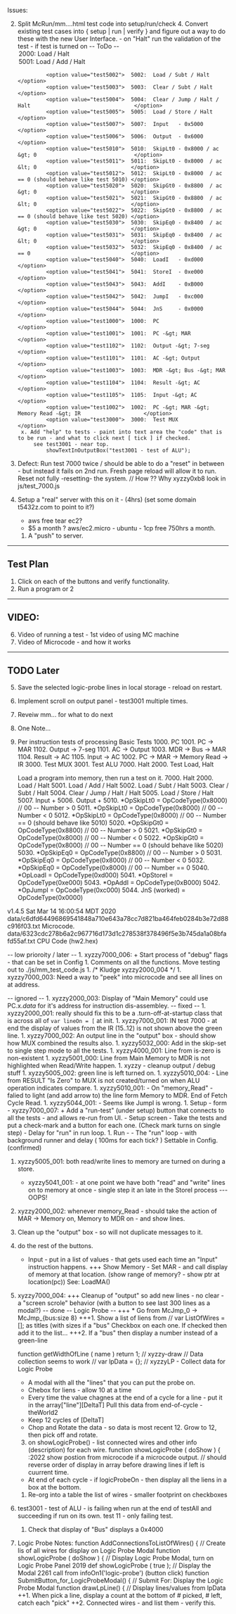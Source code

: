 
Issues:

2. Split McRun/mm....html test code into setup/run/check 
	4. Convert existing test cases into { setup | run | verify } and figure out a way to do these with the new User Interface.
		- on "Halt" run the validation of the test - if test is turned on
		-- ToDo --
				<option value="test2000">  2000:  Load / Halt                                                </option>
				<option value="test5001">  5001:  Load / Add / Halt                                          </option>

				<option value="test5002">  5002:  Load / Subt / Halt                                         </option>
				<option value="test5003">  5003:  Clear / Subt / Halt                                        </option>
				<option value="test5004">  5004:  Clear / Jump / Halt / Halt                                 </option>
				<option value="test5005">  5005:  Load / Store / Halt                                        </option>
				<option value="test5007">  5007:  Input   - 0x5000                                           </option>
				<option value="test5006">  5006:  Output  - 0x6000                                           </option>
				<option value="test5010">  5010:  SkipLt0 - 0x8000 / ac &gt; 0                               </option>
				<option value="test5011">  5011:  SkipLt0 - 0x8000  / ac &lt; 0                              </option>
				<option value="test5012">  5012:  SkipLt0 - 0x8000  / ac == 0 (should behave like test 5010) </option>
				<option value="test5020">  5020:  SkipGt0 - 0x8800  / ac &gt; 0                              </option>
				<option value="test5021">  5021:  SkipGt0 - 0x8800  / ac &lt; 0                              </option>
				<option value="test5022">  5022:  SkipGt0 - 0x8800  / ac == 0 (should behave like test 5020) </option>
				<option value="test5030">  5030:  SkipEq0 - 0x8400  / ac &gt; 0                              </option>
				<option value="test5031">  5031:  SkipEq0 - 0x8400  / ac &lt; 0                              </option>
				<option value="test5032">  5032:  SkipEq0 - 0x8400  / ac == 0                                </option>
				<option value="test5040">  5040:  LoadI   - 0xd000                                           </option>
				<option value="test5041">  5041:  StoreI  - 0xe000                                           </option>
				<option value="test5043">  5043:  AddI    - 0xB000                                           </option>
				<option value="test5042">  5042:  JumpI   - 0xc000                                           </option>
				<option value="test5044">  5044:  JnS     - 0x0000                                           </option>
				<option value="test1000">  1000:  PC                                                         </option>
				<option value="test1001">  1001:  PC -&gt; MAR                                               </option>
				<option value="test1102">  1102:  Output -&gt; 7-seg                                         </option>
				<option value="test1101">  1101:  AC -&gt; Output                                            </option>
				<option value="test1003">  1003:  MDR -&gt; Bus -&gt; MAR                                    </option>
				<option value="test1104">  1104:  Result -&gt; AC                                            </option>
				<option value="test1105">  1105:  Input -&gt; AC                                             </option>
				<option value="test1002">  1002:  PC -&gt; MAR -&gt; Memory Read -&gt; IR                    </option>
				<option value="test3000">  3000:  Test MUX                                                   </option>
		x. Add "help" to tests - paint into text area the "code" that is to be run - and what to click next [ tick ] if checked.
			see test3001 - near top.
				showTextInOutputBox("test3001 - test of ALU");


0. Defect: Run test 7000 twice / should be able to do a "reset" in between - but instead it fails on 2nd run.
	Fresh page reload will allow it to run.  Reset not fully -resetting- the system.
	// How ?? Why xyzzy0xb8
	look in js/test_7000.js


9. Setup a "real" server with this on it -  (4hrs) (set some domain t5432z.com to point to it?)
	- aws free tear ec2?
	- $5 a month ?
	aws/ec2.micro - ubuntu - 1cp free 750hrs a month.
	1. A "push" to server.






-----------------------------------------------------------------------------------------------------------------------------------------------
Test Plan
-----------------------------------------------------------------------------------------------------------------------------------------------
1. Click on each of the buttons and verify functionality.
2. Run a program or 2 









-----------------------------------------------------------------------------------------------------------------------------------------------
VIDEO:
-----------------------------------------------------------------------------------------------------------------------------------------------
6. Video of running a test - 1st video of using MC machine
7. Video of Microcode - and how it works


-----------------------------------------------------------------------------------------------------------------------------------------------
TODO Later
-----------------------------------------------------------------------------------------------------------------------------------------------

5. Save the selected logic-probe lines in local storage - reload on restart.
1. Implement scroll on output panel - test3001 multiple times.
3. Reveiw mm... for what to do next
10. One Note...















































































1. Per instruction tests of processing
	Basic Tests
	1000. PC
	1001. PC -> MAR
	1102. Output -> 7-seg
	1101. AC -> Output
	1003. MDR -> Bus -> MAR 
	1104. Result -> AC
	1105. Input -> AC
	1002. PC -> MAR -> Memory Read -> IR
	3000. Test MUX
	3001. Test ALU
	7000. Halt
	2000. Test Load, Halt

	Load a program into memory, then run a test on it.
	7000. Halt
	2000. Load / Halt
	5001. Load / Add / Halt
	5002. Load / Subt / Halt
	5003. Clear / Subt / Halt
	5004. Clear / Jump / Halt / Halt
	5005. Load / Store / Halt 
	5007. Input +
	5006. Output +
	5010. *OpSkipLt0    = OpCodeType(0x8000) // 00 -- Number > 0
	5011. *OpSkipLt0    = OpCodeType(0x8000) // 00 -- Number < 0
	5012. *OpSkipLt0    = OpCodeType(0x8000) // 00 -- Number == 0 (should behave like 5010)
	5020. *OpSkipGt0    = OpCodeType(0x8800) // 00 -- Number > 0
	5021. *OpSkipGt0    = OpCodeType(0x8000) // 00 -- Number < 0
	5022. *OpSkipGt0    = OpCodeType(0x8000) // 00 -- Number == 0 (should behave like 5020)
	5030. *OpSkipEq0    = OpCodeType(0x8800) // 00 -- Number > 0
	5031. *OpSkipEq0    = OpCodeType(0x8000) // 00 -- Number < 0
	5032. *OpSkipEq0    = OpCodeType(0x8000) // 00 -- Number == 0 
    5040. *OpLoadI      = OpCodeType(0xd000)
    5041. *OpStoreI     = OpCodeType(0xe000)
    5043. *OpAddI       = OpCodeType(0xB000)
    5042. *OpJumpI      = OpCodeType(0xc000)
    5044. JnS (worked)  = OpCodeType(0x0000)

v1.4.5 Sat Mar 14 16:00:54 MDT 2020
data/c6dfd64496869541848a710e643a78cc7d821ba464feb0284b3e72d88c916f03.txt Microcode.
data/6323cdc278b6a2c967716d173d1c278538f378496f5e3b745da1a08bfafd55af.txt CPU Code (hw2.hex)

-- low prioroity / later --
	1. xyzzy7000_006: + Start process of "debug" flags - that can be set in Config
	1. Comments on all the functions.   Move testing out to ./js/mm_test_code.js
	1. /* Kludge xyzzy2000_004 */
	1. xyzzy7000_003: Need a way to "peek" into microcode and see all lines on at address.

-- ignored --
	1. xyzzy2000_003: Display of "Main Memory" could use PC.x._data_ for it's address for instruction dis-assembley.
-- fixed --
	1. xyzzy2000_001: really should fix this to be a .turn-off-at-startup class that is across all of `var lineOn = [` at init.
	1. xyzzy7000_001: IN test 7000 - at end the display of values from the IR (15..12) is not shown above the green line.
	1. xyzzy7000_002: An output line in the "output" box - should show how MUX combined the results also.
	1. xyzzy5032_000: Add in the skip-set to single step mode to all the tests.
	1. xyzzy4000_001: Line from is-zero is non-existent
		<g id="id_is_zero_to_mux" class="x-off-at-start">
	1. xyzzy5001_000: Line from Main Memory to MDR is not highlighted when Read/Write happen.
	1. xyzzy - cleanup output / debug stuff
	1. xyzzy5005_002: green line is left turned on.
	1. xyzzy5010_004: - Line from RESULT "Is Zero" to MUX is not created/turned on when ALU operation indicates compare.
	1. xyzzy5010_001: - On "memory_Read" - falied to light (and add arrow to) the line form Memory to MDR. End of Fetch Cycle Read.
	1. xyzzy5044_001: - Seems like JumpI is wrong.
	1. Setup - form
		- xyzzy7000_007: + Add a "run-test" (under setup) button that connects to all the tests - and allows re-run from UI.
		- Setup screen
			- Take the tests and put a check-mark and a button for each one. (Check mark turns on single step)
			- Delay for "run" in run loop.
	1. Run - 
			- The "run" loop - with background runner and delay ( 100ms for each tick? )  Settable in Config.
(confirmed)
1. xyzzy5005_001: both read/write lines to memory are turned on during a store.
	- xyzzy5041_001: - at one point we have both "read" and "write" lines on to memory at once - single step it an late in the StoreI process --- OOPS!
1. xyzzy2000_002: whenever memory_Read - should take the action of MAR -> Memory on, Memory to MDR on - and show lines.
1. Clean up the "output" box - so will not duplicate messages to it.
1. do the rest of the buttons.
	- Input - put in a list of values - that gets used each time an "Input" instruction happens.
		+++ Show Memory - Set MAR - and call display of memory at that location. (show range of memory? - show ptr at location(pc))  See: LoadMA()
1. xyzzy7000_004: +++ Cleanup of "output" so add new lines - no clear - a "screen scrole" behavior (with a button to see last 300 lines as a modal?)
-- done -- Logic Probe --
	+++ * Go from McJmp_0 -> McJmp_{bus:size 8}
	+++1. Show a list of liens from
			// var ListOfWires = []; as titles (with sizes if a "bus"
		Checkbox on each one.
		If checked then add it to the list...
	+++2. 	If a "bus" then display a number instead of a green-line

	function getWidthOfLine ( name )
		return 1; // xyzzy-draw
	// Data collection seems to work
		// var lpData = {}; // xyzzyLP - Collect data for Logic Probe
	* A modal with all the "lines" that you can put the probe on.
	* Chebox for liens - allow 10 at a time
	* Every time the value chagnes at the end of a cycle for a line - put it in the array["line"][DeltaT]
		Pull this data from end-of-cycle - theWorld2
	* Keep 12 cycles of [DeltaT]
	* Chop and Rotate the data - so data is most recent 12.  Grow to 12, then pick off and rotate.
	3. on showLogicProbe() - list connected wires and other info (description) for each wire.
		function showLogicProbe ( doShow ) {		:2022
		show postion from microcode if a microcode output.
	// should reverse order of display in array before drawing lines if left is cuurrent time.
	* At end of each cycle - if logicProbeOn - then display all the liens in a box at the bottom.
	1. Re-org into a table the list of wires - smaller footprint on checkboxes
0. test3001 - test of ALU - is failing when run at the end of testAll and succeeding if run on its own.
	test 11 - only failing test.
	1. Check that display of "Bus" displays a 0x4000

1.  Logic Probe 
	Notes:
		function AddConnectionsToListOfWires() {						// Create lis of all wires for display on Logic Probe Modal
		function showLogicProbe ( doShow ) {							// Display Logic Probe Modal, turn on Logic Probe Panel			2019 def
			showLogicProbe ( true );									// Display the Modal											2261 call from infoOn1('logic-probe') (button click)
		function SubmitButton_for_LogicProbeModal() {					// Submit For: Display the Logic Probe Modal
		function drawLpLine() {											// Display lines/values from lpData
	++1. When pick a line, display a count at the bottom of # picked, # left, catch each "pick"
	++2. Connected wires - and list them - verify this.

